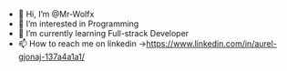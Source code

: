 - 👋 Hi, I’m @Mr-Wolfx
- 👀 I’m interested in Programming
- 🌱 I’m currently learning Full-strack Developer
- 📫 How to reach me on linkedin ->https://www.linkedin.com/in/aurel-gjonaj-137a4a1a1/

